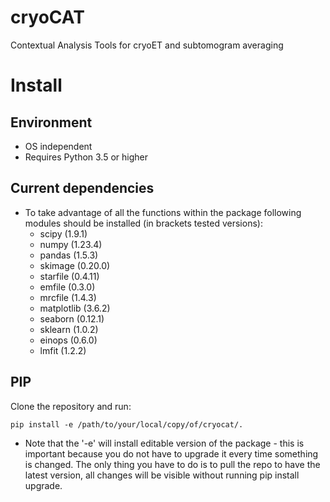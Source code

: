 # cryoCAT
Contextual Analysis Tools for cryoET and subtomogram averaging

# Install

## Environment
* OS independent
* Requires Python 3.5 or higher

## Current dependencies
* To take advantage of all the functions within the package following modules should be installed (in brackets tested versions):
    * scipy (1.9.1)
    * numpy (1.23.4)
    * pandas (1.5.3)
    * skimage (0.20.0)
    * starfile (0.4.11)
    * emfile (0.3.0)
    * mrcfile (1.4.3)
    * matplotlib (3.6.2)
    * seaborn (0.12.1)
    * sklearn (1.0.2)
    * einops (0.6.0)
    * lmfit (1.2.2)
      
## PIP

Clone the repository and run:

```
pip install -e /path/to/your/local/copy/of/cryocat/.
```

* Note that the '-e' will install editable version of the package - this is important because you do not have to upgrade it every time something is changed. The only thing you have to do is to pull the repo to have the latest version, all changes will be visible without running pip install upgrade.


